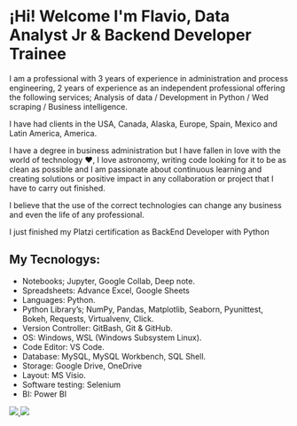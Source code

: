 # ¡Hi! Welcome I'm Flavio, Data Analyst Jr & Backend Developer Trainee

I am a professional with 3 years of experience in administration and process engineering, 2 years of experience as an independent professional offering the following services;  Analysis of data / Development in Python / Wed scraping / Business intelligence.

I have had clients in the USA, Canada, Alaska, Europe, Spain, Mexico and Latin America, America.

I have a degree in business administration but I have fallen in love with the world of technology ❤, I love astronomy, writing code looking for it to be as clean as possible and I am passionate about continuous learning and creating solutions or positive impact in any collaboration or project that I have to carry out finished.

I believe that the use of the correct technologies can change any business and even the life of any professional.

I just finished my Platzi certification as BackEnd Developer with Python


## My Tecnologys: 
* Notebooks; Jupyter, Google Collab, Deep note.
*  Spreadsheets: Advance Excel, Google Sheets
* Languages: Python.
* Python Library’s; NumPy, Pandas, Matplotlib, Seaborn, Pyunittest, Bokeh, Requests, Virtualvenv, Click.
* Version Controller: GitBash, Git & GitHub.
* OS: Windows, WSL (Windows Subsystem Linux).
* Code Editor: VS Code.
* Database: MySQL, MySQL Workbench, SQL Shell.
* Storage: Google Drive, OneDrive
* Layout: MS Visio.
* Software testing: Selenium
* BI: Power BI
 

[<img src="https://img.shields.io/badge/LinkedIn-0077B5?style=for-the-badge&logo=linkedin&logoColor=white" />
](https://www.linkedin.com/in/flaviocarrola/)
[<img src="https://img.shields.io/badge/Gmail-D14836?style=for-the-badge&logo=gmail&logoColor=white" />
](flavioabatcarrolar@gmail.com)

